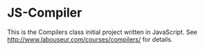 JS-Compiler
=====================

This is the Compilers class initial project written in JavaScript.
See http://www.labouseur.com/courses/compilers/ for details.
